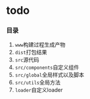 # todo


### 目录
1. `www`构建过程生成产物
2. `dist`打包结果
3. `src`源代码
4. `src/components`自定义组件
5. `src/global`全局样式以及脚本
6. `src/utils`全局方法
7. `loader`自定义loader
